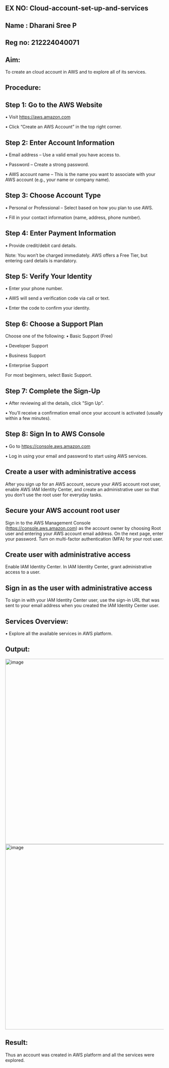 ## EX NO: Cloud-account-set-up-and-services

## Name : Dharani Sree P
## Reg no: 212224040071

## Aim:

To create an cloud account in AWS and to explore all of its services.

## Procedure:

## Step 1: Go to the AWS Website

• Visit https://aws.amazon.com

• Click “Create an AWS Account” in the top right corner.

## Step 2: Enter Account Information

• Email address – Use a valid email you have access to.

• Password – Create a strong password.

• AWS account name – This is the name you want to associate with your AWS account (e.g., your name or company name).

## Step 3: Choose Account Type

• Personal or Professional – Select based on how you plan to use AWS.

• Fill in your contact information (name, address, phone number).

## Step 4: Enter Payment Information

• Provide credit/debit card details.

Note: You won’t be charged immediately. AWS offers a Free Tier, but entering card details is mandatory.

## Step 5: Verify Your Identity

• Enter your phone number.

• AWS will send a verification code via call or text.

• Enter the code to confirm your identity.

## Step 6: Choose a Support Plan

Choose one of the following: • Basic Support (Free)

• Developer Support

• Business Support

• Enterprise Support

For most beginners, select Basic Support.

## Step 7: Complete the Sign-Up

• After reviewing all the details, click "Sign Up".

• You’ll receive a confirmation email once your account is activated (usually within a few minutes).

## Step 8: Sign In to AWS Console

• Go to https://console.aws.amazon.com

• Log in using your email and password to start using AWS services.

## Create a user with administrative access

After you sign up for an AWS account, secure your AWS account root user, enable AWS IAM Identity Center, and create an administrative user so that you don't use the root user for everyday tasks.

## Secure your AWS account root user

Sign in to the AWS Management Console (https://console.aws.amazon.com) as the account owner by choosing Root user and entering your AWS account email address. On the next page, enter your password. Turn on multi-factor authentication (MFA) for your root user.

## Create user with administrative access

Enable IAM Identity Center. In IAM Identity Center, grant administrative access to a user.

## Sign in as the user with administrative access

To sign in with your IAM Identity Center user, use the sign-in URL that was sent to your email address when you created the IAM Identity Center user.

## Services Overview:

• Explore all the available services in AWS platform.

## Output:

<img width="1045" height="588" alt="image" src="https://github.com/user-attachments/assets/08a227cd-5e27-4036-9a13-ac8db96147cc" />

<img width="1045" height="588" alt="image" src="https://github.com/user-attachments/assets/47a8bdcd-9a5b-4e84-9da2-703baacb3f1d" />

## Result:

Thus an account was created in AWS platform and all the services were explored.

